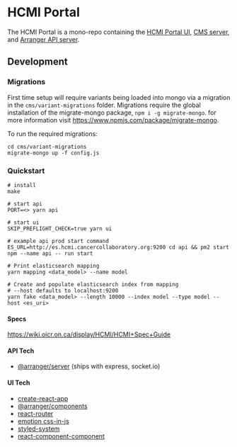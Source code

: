 # HCMI Portal

The HCMI Portal is a mono-repo containing the [HCMI Portal UI](ui), [CMS server](cms), and [Arranger API server](api).

## Development

### Migrations

First time setup will require variants being loaded into mongo via a migration in the `cms/variant-migrations` folder. Migrations require the global installation of the migrate-mongo package, `npm i -g migrate-mongo`. for more information visit https://www.npmjs.com/package/migrate-mongo.

To run the required migrations:

```
cd cms/variant-migrations
migrate-mongo up -f config.js
```

### Quickstart

```
# install
make

# start api
PORT=<> yarn api

# start ui
SKIP_PREFLIGHT_CHECK=true yarn ui

# example api prod start command
ES_URL=http://es.hcmi.cancercollaboratory.org:9200 cd api && pm2 start npm --name api -- run start

# Print elasticsearch mapping
yarn mapping <data_model> --name model

# Create and populate elasticsearch index from mapping
# --host defaults to localhost:9200
yarn fake <data_model> --length 10000 --index model --type model --host <es_uri>
```

#### Specs

https://wiki.oicr.on.ca/display/HCMI/HCMI+Spec+Guide

#### API Tech

* [@arranger/server](https://github.com/overture-stack/arranger/tree/master/modules/server) (ships with express, socket.io)

#### UI Tech

* [create-react-app](https://github.com/facebook/create-react-app)
* [@arranger/components](https://github.com/overture-stack/arranger/tree/master/modules/components)
* [react-router](https://reacttraining.com/react-router/web/guides/philosophy)
* [emotion css-in-js](https://emotion.sh/docs)
* [styled-system](https://github.com/jxnblk/styled-system)
* [react-component-component](https://www.npmjs.com/package/react-component-component)
